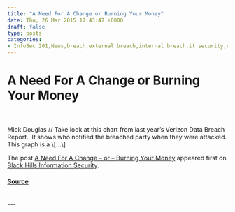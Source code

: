 ```yaml
---
title: "A Need For A Change or Burning Your Money"
date: Thu, 26 Mar 2015 17:43:47 +0000
draft: false
type: posts
categories: 
- InfoSec 201,News,breach,external breach,internal breach,it security,verizon breach report
---
```

# A Need For A Change or Burning Your Money

<br/>

<br/>
Mick Douglas // Take look at this chart from last year’s Verizon Data Breach Report.  It shows who notified the breached party when they were attacked. This graph is a \[…\]

The post [A Need For A Change – or – Burning Your Money](https://www.blackhillsinfosec.com/a-need-for-a-change-or-burning-your-money/) appeared first on [Black Hills Information Security](https://www.blackhillsinfosec.com).

#### [Source](https://www.blackhillsinfosec.com/a-need-for-a-change-or-burning-your-money/)

<br/>
---
